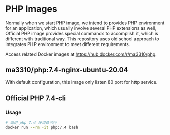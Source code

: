 # PHP Images

Normally when we start PHP image, we intend to provides PHP environment for an application, which usually involve several PHP extensions as well, Official PHP image provides special commands to accomplish it, which is different with traditional way. This repository uses old school approach to integrates PHP environment to meet different requirements.

Access related Docker images at https://hub.docker.com/r/ma3310/php.

## ma3310/php:7.4-nginx-ubuntu-20.04

With default configuration, this image only listen 80 port for http service.

## Official PHP 7.4-cli

### Usage
``` bash
# 调用 php 7.4 环境命令行
docker run --rm -it php:7.4 bash
```
